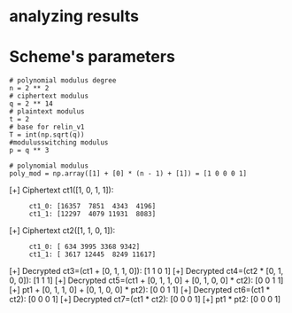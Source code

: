 # analyzing results

# Scheme's parameters
    # polynomial modulus degree
    n = 2 ** 2
    # ciphertext modulus
    q = 2 ** 14
    # plaintext modulus
    t = 2
    # base for relin_v1
    T = int(np.sqrt(q)) 
    #modulusswitching modulus
    p = q ** 3

    # polynomial modulus
    poly_mod = np.array([1] + [0] * (n - 1) + [1]) = [1 0 0 0 1]
[+] Ciphertext ct1([1, 0, 1, 1]):

         ct1_0: [16357  7851  4343  4196]
         ct1_1: [12297  4079 11931  8083]

[+] Ciphertext ct2([1, 1, 0, 1]):

         ct1_0: [ 634 3995 3368 9342]
         ct1_1: [ 3617 12445  8249 11617]

[+] Decrypted ct3=(ct1 + [0, 1, 1, 0]): [1 1 0 1]
[+] Decrypted ct4=(ct2 * [0, 1, 0, 0]): [1 1 1]
[+] Decrypted ct5=(ct1 + [0, 1, 1, 0] + [0, 1, 0, 0] * ct2): [0 0 1 1]
[+] pt1 + [0, 1, 1, 0] + [0, 1, 0, 0] * pt2): [0 0 1 1]
[+] Decrypted ct6=(ct1 * ct2): [0 0 0 1]
[+] Decrypted ct7=(ct1 * ct2): [0 0 0 1]
[+] pt1 * pt2: [0 0 0 1]